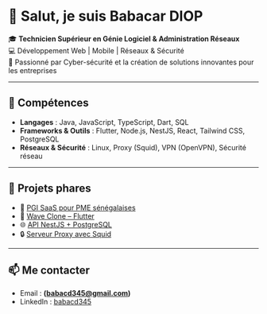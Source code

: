 # 👋 Salut, je suis Babacar DIOP

🎓 **Technicien Supérieur en Génie Logiciel & Administration Réseaux**  
💻 Développement Web | Mobile | Réseaux & Sécurité  
🚀 Passionné par Cyber-sécurité et la création de solutions innovantes pour les entreprises  

---

## 🔧 Compétences
- **Langages** : Java, JavaScript, TypeScript, Dart, SQL  
- **Frameworks & Outils** : Flutter, Node.js, NestJS, React, Tailwind CSS, PostgreSQL  
- **Réseaux & Sécurité** : Linux, Proxy (Squid), VPN (OpenVPN), Sécurité réseau  

---

## 📂 Projets phares
- 🏢 [PGI SaaS pour PME sénégalaises](Lien_GitHub)  
- 📱 [Wave Clone – Flutter](Lien_GitHub)  
- 🌐 [API NestJS + PostgreSQL](Lien_GitHub)  
- 🔒 [Serveur Proxy avec Squid](Lien_GitHub)  

---


## 📫 Me contacter
- Email : **(babacd345@gmail.com)**  
- LinkedIn : [babacd345](https://www.linkedin.com/in/babacd345/)  
